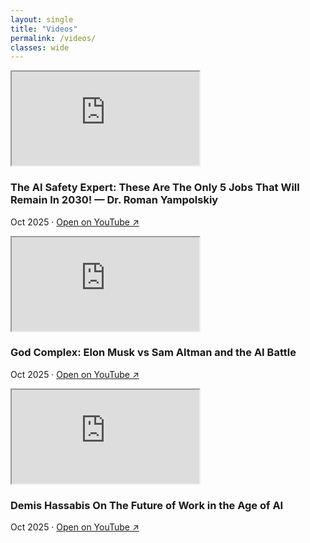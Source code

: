 ```yaml
---
layout: single
title: "Videos"
permalink: /videos/
classes: wide
---
```


<div class="vd-grid">

  <article class="vd-card">
    <div class="vd-embed">
      <iframe
        src="https://www.youtube-nocookie.com/embed/UclrVWafRAI?rel=0&modestbranding=1&origin=https://vey-digital.github.io"
        title="The AI Safety Expert: These Are The Only 5 Jobs That Will Remain In 2030! - Dr. Roman Yampolskiy"
        loading="lazy"
        allow="accelerometer; autoplay; clipboard-write; encrypted-media; gyroscope; picture-in-picture; web-share"
        referrerpolicy="origin-when-cross-origin"
        allowfullscreen></iframe>
    </div>
    <h3 class="vd-title">The AI Safety Expert: These Are The Only 5 Jobs That Will Remain In 2030! — Dr. Roman Yampolskiy</h3>
    <p class="vd-meta">Oct 2025 · <a href="https://youtu.be/UclrVWafRAI" target="_blank" rel="noopener">Open on YouTube ↗</a></p>
  </article>

  <article class="vd-card">
    <div class="vd-embed">
      <iframe
        src="https://www.youtube-nocookie.com/embed/XaG2QNfiPnk?rel=0&modestbranding=1&origin=https://vey-digital.github.io"
        title="God Complex: Elon Musk vs Sam Altman and the AI Battle"
        loading="lazy"
        allow="accelerometer; autoplay; clipboard-write; encrypted-media; gyroscope; picture-in-picture; web-share"
        referrerpolicy="origin-when-cross-origin"
        allowfullscreen></iframe>
    </div>
    <h3 class="vd-title">God Complex: Elon Musk vs Sam Altman and the AI Battle</h3>
    <p class="vd-meta">Oct 2025 · <a href="https://youtu.be/XaG2QNfiPnk" target="_blank" rel="noopener">Open on YouTube ↗</a></p>
  </article>

  <article class="vd-card">
    <div class="vd-embed">
      <iframe
        src="https://www.youtube-nocookie.com/embed/CRraHg4Ks_g?rel=0&modestbranding=1&origin=https://vey-digital.github.io"
        title="Demis Hassabis On The Future of Work in the Age of AI"
        loading="lazy"
        allow="accelerometer; autoplay; clipboard-write; encrypted-media; gyroscope; picture-in-picture; web-share"
        referrerpolicy="origin-when-cross-origin"
        allowfullscreen></iframe>
    </div>
    <h3 class="vd-title">Demis Hassabis On The Future of Work in the Age of AI</h3>
    <p class="vd-meta">Oct 2025 · <a href="https://youtu.be/CRraHg4Ks_g" target="_blank" rel="noopener">Open on YouTube ↗</a></p>
  </article>

</div>
